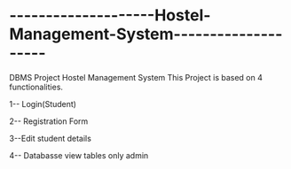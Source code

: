 # --------------------Hostel-Management-System--------------------
DBMS Project Hostel Management System
This Project is based on 4 functionalities.



1-- Login(Student)

2-- Registration Form

3--Edit student details

4-- Databasse view tables only admin
